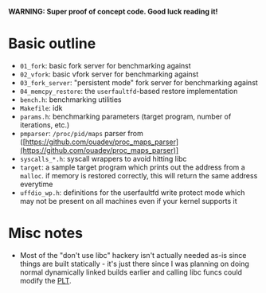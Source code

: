 **WARNING: Super proof of concept code. Good luck reading it!**

# Basic outline
* `01_fork`: basic fork server for benchmarking against
* `02_vfork`: basic vfork server for benchmarking against
* `03_fork_server`: "persistent mode" fork server for benchmarking against
* `04_memcpy_restore`: the `userfaultfd`-based restore implementation
* `bench.h`: benchmarking utilities
* `Makefile`: idk
* `params.h`: benchmarking parameters (target program, number of iterations, etc.)
* `pmparser`: `/proc/pid/maps` parser from ([https://github.com/ouadev/proc_maps_parser](https://github.com/ouadev/proc_maps_parser)]
* `syscalls_*.h`: syscall wrappers to avoid hitting libc
* `target`: a sample target program which prints out the address from a `malloc`. if memory is restored correctly, this will return the same address everytime
* `uffdio_wp.h`: definitions for the userfaultfd write protect mode which may not be present on all machines even if your kernel supports it

# Misc notes
* Most of the "don't use libc" hackery isn't actually needed as-is since things are built statically - it's just there since I was planning on doing normal dynamically linked builds earlier and calling libc funcs could modify the [PLT](https://maskray.me/blog/2021-09-19-all-about-procedure-linkage-table).
